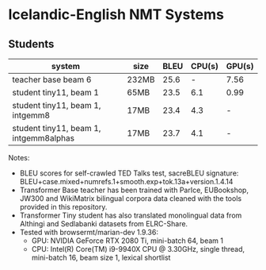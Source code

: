 # Icelandic-English NMT Systems

## Students

| system                                  |  size | BLEU | CPU(s) | GPU(s) |
| ----------------------------------------| ----- | ---- | ------ | ------ |
| teacher base beam 6                     | 232MB | 25.6 |   -    |  7.56  |
| student tiny11, beam 1                  |  65MB | 23.5 |   6.1  |  0.99  |
| student tiny11, beam 1, intgemm8        |  17MB | 23.4 |   4.3  | - |
| student tiny11, beam 1, intgemm8alphas  |  17MB | 23.7 |   4.1  | - |

Notes: 
 - BLEU scores for self-crawled TED Talks test, sacreBLEU signature: BLEU+case.mixed+numrefs.1+smooth.exp+tok.13a+version.1.4.14
 - Transformer Base teacher has been trained with ParIce, EUBookshop, JW300 and WikiMatrix bilingual corpora data cleaned with the tools provided in this repository.
 - Transformer Tiny student has also translated monolingual data from Althingi and Sedlabanki datasets from ELRC-Share.
 - Tested with browsermt/marian-dev 1.9.36:
    - GPU: NVIDIA GeForce RTX 2080 Ti, mini-batch 64, beam 1
    - CPU: Intel(R) Core(TM) i9-9940X CPU @ 3.30GHz, single thread, mini-batch 16, beam size 1, lexical shortlist
